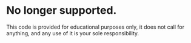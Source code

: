 # No longer supported.
This code is provided for educational purposes only, it does not call for anything, and any use of it is your sole responsibility.
